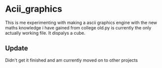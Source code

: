 # Acii_graphics
This is me experimenting with making a ascii graphics engine with the new maths knowledge i have gained from college
old.py is currently the only actually working file. It dispalys a cube.

## Update
Didn't get it finished and am currently moved on to other projects
